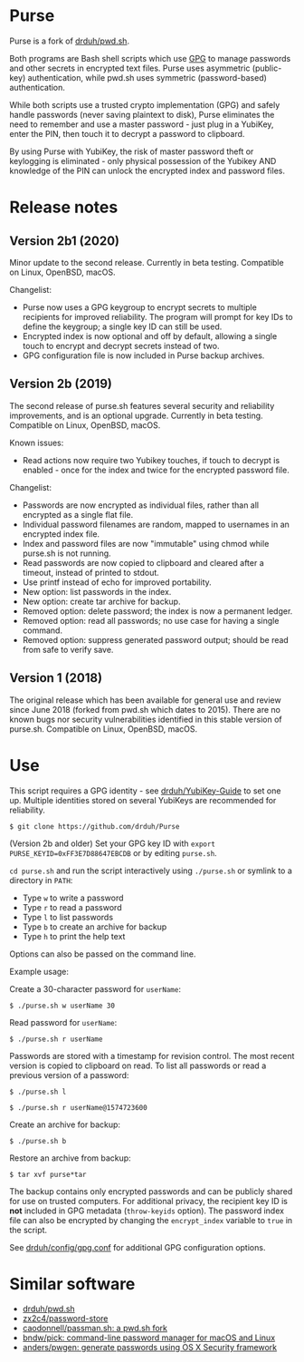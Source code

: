 # Purse

Purse is a fork of [drduh/pwd.sh](https://github.com/drduh/pwd.sh).

Both programs are Bash shell scripts which use [GPG](https://www.gnupg.org/) to manage passwords and other secrets in encrypted text files. Purse uses asymmetric (public-key) authentication, while pwd.sh uses symmetric (password-based) authentication.

While both scripts use a trusted crypto implementation (GPG) and safely handle passwords (never saving plaintext to disk), Purse eliminates the need to remember and use a master password - just plug in a YubiKey, enter the PIN, then touch it to decrypt a password to clipboard.

By using Purse with YubiKey, the risk of master password theft or keylogging is eliminated - only physical possession of the Yubikey AND knowledge of the PIN can unlock the encrypted index and password files.

# Release notes

## Version 2b1 (2020)

Minor update to the second release. Currently in beta testing. Compatible on Linux, OpenBSD, macOS.

Changelist:

* Purse now uses a GPG keygroup to encrypt secrets to multiple recipients for improved reliability. The program will prompt for key IDs to define the keygroup; a single key ID can still be used.
* Encrypted index is now optional and off by default, allowing a single touch to encrypt and decrypt secrets instead of two.
* GPG configuration file is now included in Purse backup archives.

## Version 2b (2019)

The second release of purse.sh features several security and reliability improvements, and is an optional upgrade. Currently in beta testing. Compatible on Linux, OpenBSD, macOS.

Known issues:

* Read actions now require two Yubikey touches, if touch to decrypt is enabled - once for the index and twice for the encrypted password file.

Changelist:

* Passwords are now encrypted as individual files, rather than all encrypted as a single flat file.
* Individual password filenames are random, mapped to usernames in an encrypted index file.
* Index and password files are now "immutable" using chmod while purse.sh is not running.
* Read passwords are now copied to clipboard and cleared after a timeout, instead of printed to stdout.
* Use printf instead of echo for improved portability.
* New option: list passwords in the index.
* New option: create tar archive for backup.
* Removed option: delete password; the index is now a permanent ledger.
* Removed option: read all passwords; no use case for having a single command.
* Removed option: suppress generated password output; should be read from safe to verify save.

## Version 1 (2018)

The original release which has been available for general use and review since June 2018 (forked from pwd.sh which dates to 2015). There are no known bugs nor security vulnerabilities identified in this stable version of purse.sh.  Compatible on Linux, OpenBSD, macOS.

# Use

This script requires a GPG identity - see [drduh/YubiKey-Guide](https://github.com/drduh/YubiKey-Guide) to set one up. Multiple identities stored on several YubiKeys are recommended for reliability.

```console
$ git clone https://github.com/drduh/Purse
```

(Version 2b and older) Set your GPG key ID with `export PURSE_KEYID=0xFF3E7D88647EBCDB` or by editing `purse.sh`.

`cd purse.sh` and run the script interactively using `./purse.sh` or symlink to a directory in `PATH`:

* Type `w` to write a password
* Type `r` to read a password
* Type `l` to list passwords
* Type `b` to create an archive for backup
* Type `h` to print the help text

Options can also be passed on the command line.

Example usage:

Create a 30-character password for `userName`:

```console
$ ./purse.sh w userName 30
```

Read password for `userName`:

```console
$ ./purse.sh r userName
```

Passwords are stored with a timestamp for revision control. The most recent version is copied to clipboard on read. To list all passwords or read a previous version of a password:

```console
$ ./purse.sh l

$ ./purse.sh r userName@1574723600
```

Create an archive for backup:

```console
$ ./purse.sh b
```

Restore an archive from backup:

```console
$ tar xvf purse*tar
```

The backup contains only encrypted passwords and can be publicly shared for use on trusted computers. For additional privacy, the recipient key ID is **not** included in GPG metadata (`throw-keyids` option). The password index file can also be encrypted by changing the `encrypt_index` variable to `true` in the script.

See [drduh/config/gpg.conf](https://github.com/drduh/config/blob/master/gpg.conf) for additional GPG configuration options.

# Similar software

* [drduh/pwd.sh](https://github.com/drduh/pwd.sh)
* [zx2c4/password-store](https://github.com/zx2c4/password-store)
* [caodonnell/passman.sh: a pwd.sh fork](https://github.com/caodonnell/passman.sh)
* [bndw/pick: command-line password manager for macOS and Linux](https://github.com/bndw/pick)
* [anders/pwgen: generate passwords using OS X Security framework](https://github.com/anders/pwgen)
